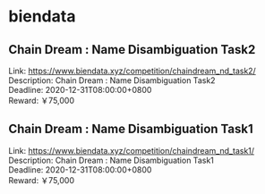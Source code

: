 # biendata



## Chain Dream : Name Disambiguation Task2

Link: https://www.biendata.xyz/competition/chaindream_nd_task2/  
Description: Chain Dream : Name Disambiguation Task2  
Deadline: 2020-12-31T08:00:00+0800  
Reward: ￥75,000  


## Chain Dream : Name Disambiguation Task1

Link: https://www.biendata.xyz/competition/chaindream_nd_task1/  
Description: Chain Dream : Name Disambiguation Task1  
Deadline: 2020-12-31T08:00:00+0800  
Reward: ￥75,000  


